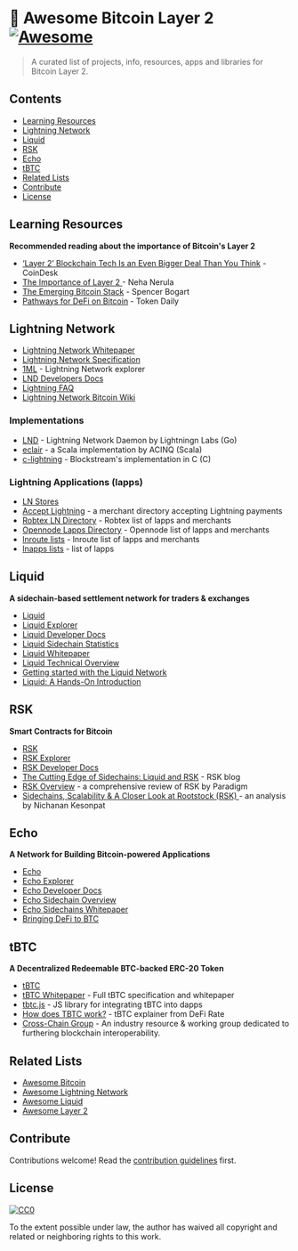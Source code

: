 # :sparkler: Awesome Bitcoin Layer 2 [![Awesome](https://awesome.re/badge.svg)](https://awesome.re)

> A curated list of projects, info, resources, apps and libraries for Bitcoin Layer 2.

## Contents
- [Learning Resources](#learning-resources)
- [Lightning Network](#lightning-network)
- [Liquid](#liquid)
- [RSK](#RSK)
- [Echo](#echo)
- [tBTC](#tbtc)
- [Related Lists](#related-lists)
- [Contribute](#contributed)
- [License](#license)

## Learning Resources
**Recommended reading about the importance of Bitcoin's Layer 2**
- [‘Layer 2’ Blockchain Tech Is an Even Bigger Deal Than You Think](https://www.coindesk.com/layer-2-blockchain-tech-even-bigger-deal-think) - CoinDesk
- [The Importance of Layer 2
](https://medium.com/mit-media-lab-digital-currency-initiative/the-importance-of-layer-2-105189f72102) - Neha Nerula
- [The Emerging Bitcoin Stack](https://medium.com/blockchain-capital-blog/lightning-is-only-the-beginning-the-emerging-bitcoin-stack-fb6d4aefb664) - Spencer Bogart
- [Pathways for DeFi on Bitcoin](https://medium.com/tokendaily/pathways-for-defi-on-bitcoin-a68563c4c95) - Token Daily

## Lightning Network
- [Lightning Network Whitepaper](https://lightning.network/lightning-network-paper.pdf)
- [Lightning Network Specification](https://github.com/lightningnetwork/lightning-rfc)
- [1ML](https://1ml.com/) - Lightning Network explorer
- [LND Developers Docs](http://dev.lightning.community/)
- [Lightning FAQ](https://medium.com/@AudunGulbrands1/lightning-faq-67bd2b957d70)
- [Lightning Network Bitcoin Wiki](https://en.bitcoin.it/wiki/Lightning_Network)

### Implementations
- [LND](https://github.com/lightningnetwork/lnd) - Lightning Network Daemon by Lightningn Labs (Go)
- [eclair](https://github.com/ACINQ/eclair) - a Scala implementation by ACINQ (Scala)
- [c-lightning](https://github.com/ElementsProject/lightning) - Blockstream's implementation in C (C)

### Lightning Applications (lapps)
- [LN Stores](http://lightningnetworkstores.com/)
- [Accept Lightning](https://acceptlightning.com/) - a merchant directory accepting Lightning payments
- [Robtex LN Directory](https://www.robtex.com/directory/lightning/) - Robtex list of lapps and merchants
- [Opennode Lapps Directory](https://lightninglist.co/) - Opennode list of lapps and merchants
- [lnroute lists](https://lnroute.com/) - lnroute list of lapps and merchants
- [lnapps lists](https://lnapps.info/) - list of lapps

## Liquid
**A sidechain-based settlement network for traders & exchanges**
- [Liquid](https://liquid.net/)
- [Liquid Explorer](https://blockstream.info/liquid/)
- [Liquid Developer Docs](https://docs.blockstream.com/liquid/developer-guide/developer-guide-index.html)
- [Liquid Sidechain Statistics](https://liquid.horse/)
- [Liquid Whitepaper](https://blockstream.com/assets/downloads/strong-federations.pdf)
- [Liquid Technical Overview](https://docs.blockstream.com/liquid/technical_overview.html)
- [Getting started with the Liquid Network](https://hackernoon.com/getting-started-with-the-liquid-network-c87e2cb5996b)
- [Liquid: A Hands-On Introduction](https://docsend.com/view/gdxtzsz)

## RSK
**Smart Contracts for Bitcoin**
- [RSK](https://www.rsk.co/)
- [RSK Explorer](https://explorer.rsk.co/)
- [RSK Developer Docs](https://developers.rsk.co/quick-start/step1-install-rsk-local-node/)
- [The Cutting Edge of Sidechains: Liquid and RSK](https://blog.rsk.co/noticia/the-cutting-edge-of-sidechains-liquid-and-rsk/) - RSK blog
- [RSK Overview](https://medium.com/paradigm-fund/rsk-btcs-second-layer-with-merge-mining-and-ethereum-sc-compatibility-5f6f15a3ab02) - a comprehensive review of RSK by Paradigm
- [Sidechains, Scalability & A Closer Look at Rootstock (RSK)
](https://www.nichanank.com/blog/2018/8/26/sidechains-scalability-a-closer-look-at-rootstock-rsk) - an analysis by Nichanan Kesonpat

## Echo
**A Network for Building Bitcoin-powered Applications**
- [Echo](https://echo.org)
- [Echo Explorer](https://explorer.echo.org/)
- [Echo Developer Docs](https://docs.echo.org/)
- [Echo Sidechain Overview](https://docs.echo.org/technologies/sidechains)
- [Echo Sidechains Whitepaper](https://github.com/echoprotocol/echowiki/blob/master/.gitbook/assets/echo-sidechains-whitepaper.pdf)
- [Bringing DeFi to BTC](https://echo.ghost.io/bringing-defitobtc/)

## tBTC
**A Decentralized Redeemable BTC-backed ERC-20 Token**
- [tBTC](https://tbtc.network/)
- [tBTC Whitepaper](http://docs.keep.network/tbtc/index.pdf) - Full tBTC specification and whitepaper
- [tbtc.js](https://tbtc.network/news/2020-02-14-announcing-tbtc-js) - JS library for integrating tBTC into dapps
- [How does TBTC work?](https://defirate.com/tbtc/) - tBTC explainer from DeFi Rate
- [Cross-Chain Group](https://www.crosschain.group/) - An industry resource & working group dedicated to furthering blockchain interoperability.

## Related Lists

- [Awesome Bitcoin](https://github.com/igorbarinov/awesome-bitcoin#readme)
- [Awesome Lightning Network](https://github.com/bcongdon/awesome-lightning-network)
- [Awesome Liquid](https://github.com/valerio-vaccaro/awesome-liquid)
- [Awesome Layer 2](https://github.com/Awesome-Layer-2/awesome-layer-2)


## Contribute

Contributions welcome! Read the [contribution guidelines](contributing.md) first.


## License

[![CC0](https://mirrors.creativecommons.org/presskit/buttons/88x31/svg/cc-zero.svg)](https://creativecommons.org/publicdomain/zero/1.0)

To the extent possible under law, the author has waived all copyright and related or neighboring rights to this work.
